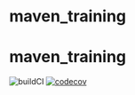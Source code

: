 # maven_training
# maven_training
![buildCI](https://github.com/sabirben/maven_training/actions/workflows/build.yml/badge.svg)
[![codecov](https://codecov.io/gh/sabirben/maven_training/branch/main/graph/badge.svg)](https://codecov.io/gh/sabirben/maven_training)
